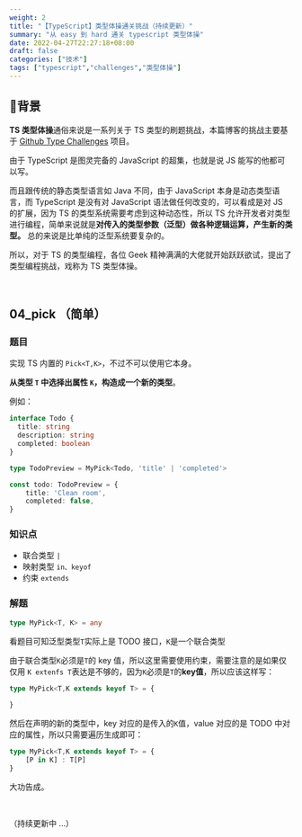 ```yaml
---
weight: 2
title: "【TypeScript】类型体操通关挑战（持续更新）"
summary: "从 easy 到 hard 通关 typescript 类型体操"
date: 2022-04-27T22:27:18+08:00
draft: false
categories: ["技术"]
tags: ["typescript","challenges","类型体操"]
---
```


## :bookmark:背景

**TS 类型体操**通俗来说是一系列关于 TS 类型的刷题挑战，本篇博客的挑战主要基于 [Github Type Challenges](https://github.com/type-challenges/type-challenges) 项目。

由于 TypeScript 是图灵完备的 JavaScript 的超集，也就是说 JS 能写的他都可以写。

而且跟传统的静态类型语言如 Java 不同，由于 JavaScript 本身是动态类型语言，而 TypeScript 是没有对 JavaScript 语法做任何改变的，可以看成是对 JS 的扩展，因为 TS 的类型系统需要考虑到这种动态性，所以 TS 允许开发者对类型进行编程，简单来说就是**对传入的类型参数（泛型）做各种逻辑运算，产生新的类型。** 总的来说是比单纯的泛型系统要复杂的。

所以，对于 TS 的类型编程，各位 Geek 精神满满的大佬就开始跃跃欲试，提出了类型编程挑战，戏称为 TS 类型体操。

&nbsp;

## 04_pick （简单）

### 题目

实现 TS 内置的 `Pick<T,K>`，不过不可以使用它本身。

**从类型 `T` 中选择出属性 `K`，构造成一个新的类型**。

例如：

```typescript
interface Todo {
  title: string
  description: string
  completed: boolean
}

type TodoPreview = MyPick<Todo, 'title' | 'completed'>

const todo: TodoPreview = {
    title: 'Clean room',
    completed: false,
}
```

### 知识点

* 联合类型 `|`
* 映射类型 `in、keyof`
* 约束 `extends`

### 解题

```typescript
type MyPick<T, K> = any
```

看题目可知泛型类型`T`实际上是 TODO 接口，`K`是一个联合类型

由于联合类型`K`必须是`T`的 key 值，所以这里需要使用约束，需要注意的是如果仅仅用 `K extenfs T`表达是不够的，因为`K`必须是`T`的**key值**，所以应该这样写：

```typescript
type MyPick<T,K extends keyof T> = {
    
}
```

然后在声明的新的类型中，key 对应的是传入的`K`值，value 对应的是 TODO 中对应的属性，所以只需要遍历生成即可：

```typescript
type MyPick<T,K extends keyof T> = {
    [P in K] : T[P]
}
```

大功告成。

&nbsp;

（持续更新中 ...）

